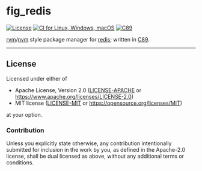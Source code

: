 fig_redis
=========
[![License](https://img.shields.io/badge/license-Apache--2.0%20OR%20MIT-blue.svg)](https://opensource.org/licenses/Apache-2.0)
[![CI for Linux, Windows, macOS](https://github.com/offscale/fig_redis/workflows/CI%20for%20Linux,%20Windows,%20macOS/badge.svg)](https://github.com/offscale/fig_redis/actions)
[![C89](https://img.shields.io/badge/C-89-blue)](https://en.wikipedia.org/wiki/C89_(C_version))

[rvm](https://rvm.io)/[nvm](https://github.com/nvm-sh/nvm) style package manager for [redis](https://redis.io); written in [C89](https://en.wikipedia.org/wiki/C89_(C_version)).

---

## License

Licensed under either of

- Apache License, Version 2.0 ([LICENSE-APACHE](LICENSE-APACHE) or <https://www.apache.org/licenses/LICENSE-2.0>)
- MIT license ([LICENSE-MIT](LICENSE-MIT) or <https://opensource.org/licenses/MIT>)

at your option.

### Contribution

Unless you explicitly state otherwise, any contribution intentionally submitted
for inclusion in the work by you, as defined in the Apache-2.0 license, shall be
dual licensed as above, without any additional terms or conditions.
